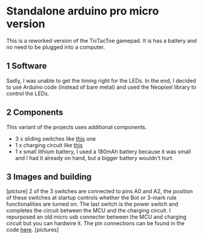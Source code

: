 # Standalone arduino pro micro version
This is a reworked version of the TicTacToe gamepad. It is has a battery and no need to be plugged into a computer.
## 1 Software
Sadly, I was unable to get the timing right for the LEDs. In the end, I decided to use Arduino code (instead of bare metal) and used the Neopixel library to control the LEDs.
## 2 Components
This variant of the projects uses additional components. 
* 3 x sliding switches like [this](https://www.aliexpress.com/item/1005005877582064.html?spm=a2g0o.order_list.order_list_main.116.5a0a1802KlUbMT) one
* 1 x charging circuit like [this](https://www.aliexpress.com/item/1005006734963929.html?spm=a2g0o.order_list.order_list_main.22.2a7718028qB14W)
* 1 x small lithium battery, I used a 180mAh battery because it was small and I had it already on hand, but a bigger battery wouldn't hurt.
## 3 Images and building
[picture]
2 of the 3 switches are connected to pins A0 and A2, the position of these switches at startup controls whether the Bot or 3-mark rule functionalities are turned on. The last switch is the power switch and completes the circuit between the MCU and the charging circuit. I repurposed an old micro usb connecter between the MCU and charging circuit but you can hardwire it.
The pin connections can be found in the code [here]().
[pictures] 